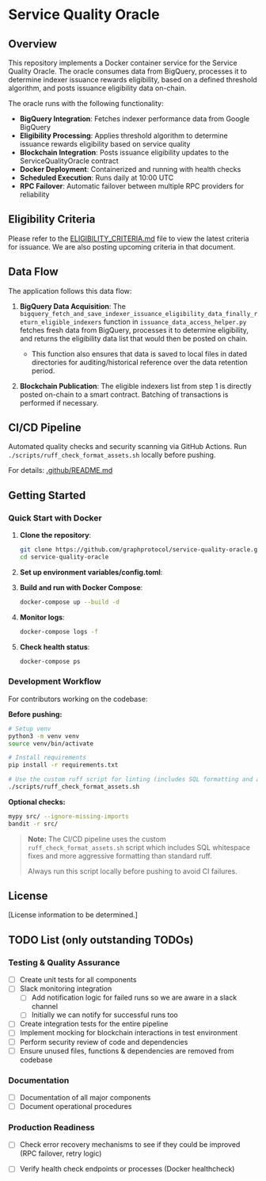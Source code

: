 # Service Quality Oracle


## Overview

This repository implements a Docker container service for the Service Quality Oracle. The oracle consumes data from BigQuery, processes it to determine indexer issuance rewards eligibility, based on a defined threshold algorithm, and posts issuance eligibility data on-chain.

The oracle runs with the following functionality:
- **BigQuery Integration**: Fetches indexer performance data from Google BigQuery
- **Eligibility Processing**: Applies threshold algorithm to determine issuance rewards eligibility based on service quality
- **Blockchain Integration**: Posts issuance eligibility updates to the ServiceQualityOracle contract
- **Docker Deployment**: Containerized and running with health checks
- **Scheduled Execution**: Runs daily at 10:00 UTC
- **RPC Failover**: Automatic failover between multiple RPC providers for reliability


## Eligibility Criteria

Please refer to the [ELIGIBILITY_CRITERIA.md](./ELIGIBILITY_CRITERIA.md) file to view the latest criteria for issuance. We are also posting upcoming criteria in that document.


## Data Flow

The application follows this data flow:

1. **BigQuery Data Acquisition**: The `bigquery_fetch_and_save_indexer_issuance_eligibility_data_finally_return_eligible_indexers` function in `issuance_data_access_helper.py` fetches fresh data from BigQuery, processes it to determine eligibility, and returns the eligibility data list that would then be posted on chain.
   - This function also ensures that data is saved to local files in dated directories for auditing/historical reference over the data retention period.

2. **Blockchain Publication**: The eligible indexers list from step 1 is directly posted on-chain to a smart contract. Batching of transactions is performed if necessary.

## CI/CD Pipeline

Automated quality checks and security scanning via GitHub Actions. Run `./scripts/ruff_check_format_assets.sh` locally before pushing.

For details: [.github/README.md](./.github/README.md)

## Getting Started

### Quick Start with Docker

1. **Clone the repository**:
   ```bash
   git clone https://github.com/graphprotocol/service-quality-oracle.git
   cd service-quality-oracle
   ```

2. **Set up environment variables/config.toml**:

3. **Build and run with Docker Compose**:
   ```bash
   docker-compose up --build -d
   ```

4. **Monitor logs**:
   ```bash
   docker-compose logs -f
   ```

5. **Check health status**:
   ```bash
   docker-compose ps
   ```

### Development Workflow

For contributors working on the codebase:

**Before pushing:**
   ```bash
   # Setup venv
   python3 -m venv venv
   source venv/bin/activate

   # Install requirements
   pip install -r requirements.txt

   # Use the custom ruff script for linting (includes SQL formatting and aggressive linting)
   ./scripts/ruff_check_format_assets.sh
   ```

**Optional checks:**
```bash
mypy src/ --ignore-missing-imports
bandit -r src/
```

> **Note:** The CI/CD pipeline uses the custom `ruff_check_format_assets.sh` script which includes SQL whitespace fixes and more aggressive formatting than standard ruff. 
> 
> Always run this script locally before pushing to avoid CI failures.

## License

[License information to be determined.]


## TODO List (only outstanding TODOs)

### Testing & Quality Assurance
- [ ] Create unit tests for all components
- [ ] Slack monitoring integration
  - [ ] Add notification logic for failed runs so we are aware in a slack channel
  - [ ] Initially we can notify for successful runs too
- [ ] Create integration tests for the entire pipeline
- [ ] Implement mocking for blockchain interactions in test environment
- [ ] Perform security review of code and dependencies
- [ ] Ensure unused files, functions & dependencies are removed from codebase

### Documentation

- [ ] Documentation of all major components
- [ ] Document operational procedures

### Production Readiness
- [ ] Check error recovery mechanisms to see if they could be improved (RPC failover, retry logic)
- [ ] Verify health check endpoints or processes (Docker healthcheck)

